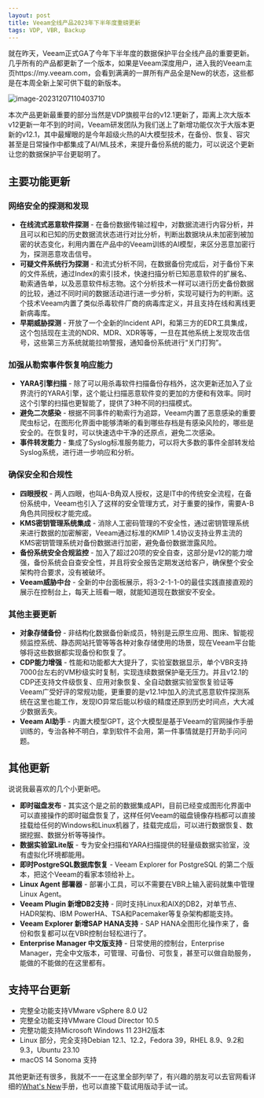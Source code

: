 ```yaml
---
layout: post
title: Veeam全线产品2023年下半年度重磅更新
tags: VDP, VBR, Backup
---
```


就在昨天，Veeam正式GA了今年下半年度的数据保护平台全线产品的重要更新。几乎所有的产品都更新了一个版本，如果是Veeam深度用户，进入我的Veeam主页https://my.veeam.com，会看到满满的一屏所有产品全是New的状态，这些都是在本周全新上架可供下载的新版本。

![image-20231207110403710](https://s2.loli.net/2024/04/30/fUvhwKGsALM4TJX.png)

本次产品更新最重要的部分当然是VDP旗舰平台的v12.1更新了，距离上次大版本v12更新一年不到的时间，Veeam研发团队为我们送上了新增功能仅次于大版本更新的v12.1，其中最耀眼的是今年超级火热的AI大模型技术，在备份、恢复、容灾甚至是日常操作中都集成了AI/ML技术，来提升备份系统的能力，可以说这个更新让您的数据保护平台更聪明了。

## 主要功能更新

### 网络安全的探测和发现

- **在线流式恶意软件探测** - 在备份数据传输过程中，对数据流进行内容分析，并且可以和已知的历史数据流状态进行对比分析，判断出数据块从未加密到被加密的状态变化，利用内置在产品中的Veeam训练的AI模型，来区分恶意加密行为，探测恶意攻击信号。
- **可疑文件系统行为探测** - 和流式分析不同，在数据备份完成后，对于备份下来的文件系统，通过Index的索引技术，快速扫描分析已知恶意软件的扩展名、勒索通告单，以及恶意软件标志物。这个分析技术一样可以进行历史备份数据的比较，通过不同时间的数据活动进行进一步分析，实现可疑行为的判断。这个技术Veeam内置了类似杀毒软件厂商的病毒库定义，并且支持在线和离线更新病毒库。
- **早期威胁探测** - 开放了一个全新的Incident API，和第三方的EDR工具集成，这个包括现在主流的NDR、MDR、XDR等等，一旦在其他系统上发现攻击信号，这些第三方系统就能拉响警报，通知备份系统进行“关门打狗”。



### 加强从勒索事件恢复响应能力

- **YARA引擎扫描** - 除了可以用杀毒软件扫描备份存档外，这次更新还加入了业界流行的YARA引擎，这个能让扫描恶意软件变的更加的方便和有效率。同时这个引擎的扫描也更智能了，提供了3种不同的扫描模式。
- **避免二次感染** - 根据不同事件的勒索行为追踪，Veeam内置了恶意感染的重要爬虫标记，在图形化界面中能够清晰的看到哪些存档是有感染风险的，哪些是安全的。在恢复时，可以快速选中干净的还原点，避免二次感染。
- **事件转发能力** - 集成了Syslog标准服务能力，可以将大多数的事件全部转发给Syslog系统，进行进一步响应和分析。



### 确保安全和合规性

- **四眼授权** - 两人四眼，也叫A-B角双人授权，这是IT中的传统安全流程，在备份系统中，Veeam也引入了这样的安全管理方式，对于重要的操作，需要A-B角色共同授权才能完成。
- **KMS密钥管理系统集成** - 消除人工密码管理的不安全性，通过密钥管理系统来进行数据的加密解密，Veeam通过标准的KMIP 1.4协议支持业界主流的KMS密钥管理系统对备份数据进行加密，避免备份数据泄露风险。
- **备份系统安全合规监控** - 加入了超过20项的安全自查，这部分是v12的能力增强，备份系统会自查安全性，并且将安全报告定期发送给客户，确保整个安全架构符合要求，没有被破坏。
- **Veeam威胁中台** - 全新的中台面板展示，将3-2-1-1-0的最佳实践直接直观的展示在控制台上，每天上班看一眼，就能知道现在数据安不安全。

### 其他主要更新

- **对象存储备份** - 非结构化数据备份新成员，特别是云原生应用、图床、智能视频监控系统、静态网站托管等等各种对象存储使用的场景，现在Veeam平台能够将这些数据都实现备份和恢复了。
- **CDP能力增强** - 性能和功能都大大提升了，实验室数据显示，单个VBR支持7000台左右的VM秒级实时复制，实现连续数据保护毫无压力。并且v12.1的CDP还支持文件级恢复、应用对象恢复、全自动数据实验室恢复验证等Veeam广受好评的常规功能，更重要的是v12.1中加入的流式恶意软件探测系统在这里也能工作，发现IO异常后能以秒级的精度还原到历史时间点，大大减少数据丢失。
- **Veeam AI助手** - 内置大模型GPT，这个大模型是基于Veeam的官网操作手册训练的，专治各种不明白，拿到软件不会用，第一件事情就是打开助手问问题。

## 其他更新

说说我最喜欢的几个小更新吧。

- **即时磁盘发布** - 其实这个是之前的数据集成API，目前已经变成图形化界面中可以直接操作的即时磁盘恢复了，这样任何Veeam的磁盘镜像存档都可以直接挂载给任何的Windows和Linux机器了，挂载完成后，可以进行数据恢复、数据挖掘、数据分析等等操作。
- **数据实验室Lite版** - 专为安全扫描和YARA扫描提供的轻量级数据实验室，没有虚拟化环境都能用。
- **即时PostgreSQL数据库恢复** - Veeam Explorer for PostgreSQL 的第二个版本，把这个Veeam的看家本领给补上。
- **Linux Agent 部署器** - 部署小工具，可以不需要在VBR上输入密码就集中管理Linux Agent。
- **Veeam Plugin 新增DB2支持** - 同时支持Linux和AIX的DB2，对单节点、HADR架构、IBM PowerHA、TSA和Pacemaker等复杂架构都能支持。
- **Veeam Explorer 新增SAP HANA支持** - SAP HANA全图形化操作来了，备份和恢复都可以在VBR控制台轻松进行了。
- **Enterprise Manager 中文版支持** - 日常使用的控制台，Enterprise Manager，完全中文版本，可管理、可备份、可恢复，甚至可以做自助服务，能做的不能做的在这里都有。



## 支持平台更新

- 完整全功能支持VMware vSphere 8.0 U2
- 完整全功能支持VMware Cloud Director 10.5
- 完整功能支持Microsoft Windows 11 23H2版本
- Linux 部分，完全支持Debian 12.1、12.2，Fedora 39，RHEL 8.9、9.2和9.3，Ubuntu 23.10
- macOS 14 Sonoma 支持

其他更新还有很多，我就不一一在这里全部列举了，有兴趣的朋友可以去官网看详细的[What's New](https://www.veeam.com/veeam_backup_12_1_whats_new_wn.pdf)手册，也可以直接下载试用版动手试一试​。


